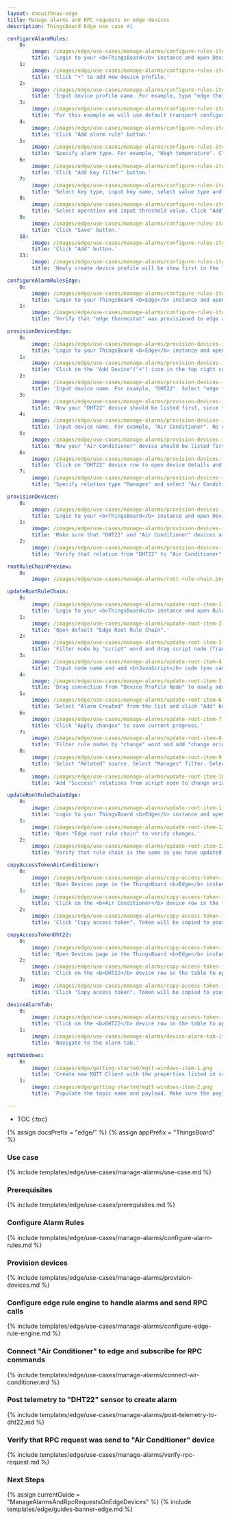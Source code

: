 ```yaml
---
layout: docwithnav-edge
title: Manage alarms and RPC requests on edge devices
description: ThingsBoard Edge use case #1

configureAlarmRules:
    0:
        image: /images/edge/use-cases/manage-alarms/configure-rules-item-1.png
        title: 'Login to your <b>ThingsBoard</b> instance and open Device profiles page.'
    1:
        image: /images/edge/use-cases/manage-alarms/configure-rules-item-2.png
        title: 'Click "+" to add new device profile.'
    2:
        image: /images/edge/use-cases/manage-alarms/configure-rules-item-3.png
        title: 'Input device profile name. For example, type "edge thermostat". Click "Transport configuration" to proceed.'
    3:
        image: /images/edge/use-cases/manage-alarms/configure-rules-item-4.png
        title: 'For this example we will use default transport configuration. Click "Alarm rules" to proceed.'        
    4:
        image: /images/edge/use-cases/manage-alarms/configure-rules-item-5.png
        title: 'Click "Add alarm rule" button.'
    5:
        image: /images/edge/use-cases/manage-alarms/configure-rules-item-6.png
        title: 'Specify alarm type. For example, "High temperature". Click "+" icon to add new alarm condition.'
    6:
        image: /images/edge/use-cases/manage-alarms/configure-rules-item-7.png
        title: 'Click "Add key filter" button.'
    7:
        image: /images/edge/use-cases/manage-alarms/configure-rules-item-8.png
        title: 'Select key type, input key name, select value type and click "Add".'
    8:
        image: /images/edge/use-cases/manage-alarms/configure-rules-item-9.png
        title: 'Select operation and input threshold value. Click "Add".'
    9:
        image: /images/edge/use-cases/manage-alarms/configure-rules-item-10.png
        title: 'Click "Save" button.'
    10:
        image: /images/edge/use-cases/manage-alarms/configure-rules-item-11.png
        title: 'Click "Add" button.'
    11:
        image: /images/edge/use-cases/manage-alarms/configure-rules-item-12.png
        title: 'Newly create device profile will be show first in the list, because default sort order is by created time.'

configureAlarmRulesEdge:
    0:
        image: /images/edge/use-cases/manage-alarms/configure-rules-item-13.png
        title: 'Login to your ThingsBoard <b>Edge</b> instance and open Device profiles page.'
    1:
        image: /images/edge/use-cases/manage-alarms/configure-rules-item-14.png
        title: 'Verify that "edge thermostat" was provisioned to edge as well.'

provisionDevicesEdge:
    0:
        image: /images/edge/use-cases/manage-alarms/provision-devices-item-1.png
        title: 'Login to your ThingsBoard <b>Edge</b> instance and open Devices page.'
    1:
        image: /images/edge/use-cases/manage-alarms/provision-devices-item-2.png
        title: 'Click on the "Add Device"("+") icon in the top right corner of the table.'
    2:
        image: /images/edge/use-cases/manage-alarms/provision-devices-item-3.png
        title: 'Input device name. For example, "DHT22". Select "edge thermostat" from device profiles list. No other changes required at this time. Click "Add" to add the device.'
    3:
        image: /images/edge/use-cases/manage-alarms/provision-devices-item-4.png
        title: 'Now your "DHT22" device should be listed first, since table sort devices using created time by default. Click "Add" to add one more device.'
    4:
        image: /images/edge/use-cases/manage-alarms/provision-devices-item-5.png
        title: 'Input device name. For example, "Air Conditioner". No other changes required at this time. Click "Add" to add the device.'
    5:
        image: /images/edge/use-cases/manage-alarms/provision-devices-item-6.png
        title: 'Now your "Air Conditioner" device should be listed first, since table sort devices using created time by default.'
    6:
        image: /images/edge/use-cases/manage-alarms/provision-devices-item-7.png
        title: 'Click on "DHT22" device row to open device details and navigate to "Relations" tab. Click "+" icon to add new relation.'
    7:
        image: /images/edge/use-cases/manage-alarms/provision-devices-item-8.png
        title: 'Specify relation type "Manages" and select "Air Conditioner" device from the list. Click "Add" to add this relation. Now we verify that devices were provisioned to cloud.'

provisionDevices:    
    0:
        image: /images/edge/use-cases/manage-alarms/provision-devices-item-10.png
        title: 'Login to your <b>ThingsBoard</b> instance and open Devices page.'
    1:
        image: /images/edge/use-cases/manage-alarms/provision-devices-item-11.png
        title: 'Make sure that "DHT22" and "Air Conditioner" devices are in the devices list.'
    2:
        image: /images/edge/use-cases/manage-alarms/provision-devices-item-12.png
        title: 'Verify that relation from "DHT22" to "Air Conditioner" was provisioned as well.'

rootRuleChainPreview:
    0:
        image: /images/edge/use-cases/manage-alarms/root-rule-chain.png

updateRootRuleChain:
    0:
        image: /images/edge/use-cases/manage-alarms/update-root-item-1.png
        title: 'Login to your <b>ThingsBoard</b> instance and open Rule chain templates page.'
    1:
        image: /images/edge/use-cases/manage-alarms/update-root-item-2.png
        title: 'Open default "Edge Root Rule Chain".'
    2:
        image: /images/edge/use-cases/manage-alarms/update-root-item-3.png
        title: 'Filter node by "script" word and drag script node (Transformation) to rule chain.'
    3:
        image: /images/edge/use-cases/manage-alarms/update-root-item-4.png
        title: 'Input node name and add <b>JavaScript</b> code (you can copy and paste it from the snippet above) to create proper <b>enable</b> command for Air Conditioner device. Click "Add" to proceed.'
    4:
        image: /images/edge/use-cases/manage-alarms/update-root-item-5.png
        title: 'Drag connection from "Device Profile Node" to newly added <b>enabled</b> script node.'
    5:
        image: /images/edge/use-cases/manage-alarms/update-root-item-6.png
        title: 'Select "Alarm Created" from the list and click "Add" button.'
    6:
        image: /images/edge/use-cases/manage-alarms/update-root-item-7.png
        title: 'Click "Apply changes" to save current progress.'
    7:
        image: /images/edge/use-cases/manage-alarms/update-root-item-8.png
        title: 'Filter rule nodes by "change" word and add "change originator" node to rule chain.'
    8:
        image: /images/edge/use-cases/manage-alarms/update-root-item-9.png
        title: 'Select "Related" source. Select "Manages" filter. Select "Device" type. Click "Add".'
    9:
        image: /images/edge/use-cases/manage-alarms/update-root-item-10.png
        title: 'Add "Success" relations from script node to change originator. Add "Success" relation from change originator to RPC Call Request node. Save changes.'

updateRootRuleChainEdge:
    0:
        image: /images/edge/use-cases/manage-alarms/update-root-item-11.png
        title: 'Login to your ThingsBoard <b>Edge</b> instance and open Rule chains page.'
    1:
        image: /images/edge/use-cases/manage-alarms/update-root-item-12.png
        title: 'Open "Edge root rule chain" to verify changes.'
    2:
        image: /images/edge/use-cases/manage-alarms/update-root-item-13.png
        title: 'Verify that rule chain is the same as you have updated on cloud.'

copyAccessTokenAirConditioner:
    0:
        image: /images/edge/use-cases/manage-alarms/copy-access-token-item-1.png
        title: 'Open Devices page in the ThingsBoard <b>Edge</b> instance.'
    1:
        image: /images/edge/use-cases/manage-alarms/copy-access-token-item-2.png
        title: 'Click on the <b>Air Conditioner</b> device row in the table to open device details.'
    2:
        image: /images/edge/use-cases/manage-alarms/copy-access-token-item-3.png
        title: 'Click "Copy access token". Token will be copied to your clipboard. Save it to a safe place.'

copyAccessTokenDht22:
    0:
        image: /images/edge/use-cases/manage-alarms/copy-access-token-item-1.png
        title: 'Open Devices page in the ThingsBoard <b>Edge</b> instance.'
    2:
        image: /images/edge/use-cases/manage-alarms/copy-access-token-item-4.png
        title: 'Click on the <b>DHT22</b> device row in the table to open device details.'
    3:
        image: /images/edge/use-cases/manage-alarms/copy-access-token-item-5.png  
        title: 'Click "Copy access token". Token will be copied to your clipboard. Save it to a safe place.'

deviceAlarmTab:
    0:
        image: /images/edge/use-cases/manage-alarms/copy-access-token-item-4.png
        title: 'Click on the <b>DHT22</b> device row in the table to open device details.'
    1:
        image: /images/edge/use-cases/manage-alarms/device-alarm-tab-item-1.png
        title: 'Navigate to the alarm tab.'

mqttWindows:
    0:
        image: /images/edge/getting-started/mqtt-windows-item-1.png
        title: 'Create new MQTT Client with the properties listed in screenshots below.'
    1:
        image: /images/edge/getting-started/mqtt-windows-item-2.png
        title: 'Populate the topic name and payload. Make sure the payload is a valid JSON document. Click "Publish" button.'

---
```

* TOC
{:toc}

{% assign docsPrefix = "edge/" %}
{% assign appPrefix = "ThingsBoard" %}

### Use case

{% include templates/edge/use-cases/manage-alarms/use-case.md %}

### Prerequisites

{% include templates/edge/use-cases/prerequisites.md %}

### Configure Alarm Rules

{% include templates/edge/use-cases/manage-alarms/configure-alarm-rules.md %}

### Provision devices

{% include templates/edge/use-cases/manage-alarms/provision-devices.md %}

### Configure edge rule engine to handle alarms and send RPC calls

{% include templates/edge/use-cases/manage-alarms/configure-edge-rule-engine.md %}

### Connect "Air Conditioner" to edge and subscribe for RPC commands

{% include templates/edge/use-cases/manage-alarms/connect-air-conditioner.md %}

### Post telemetry to "DHT22" sensor to create alarm

{% include templates/edge/use-cases/manage-alarms/post-telemetry-to-dht22.md %}

### Verify that RPC request was send to "Air Conditioner" device

{% include templates/edge/use-cases/manage-alarms/verify-rpc-request.md %}

### Next Steps

{% assign currentGuide = "ManageAlarmsAndRpcRequestsOnEdgeDevices" %}
{% include templates/edge/guides-banner-edge.md %}
